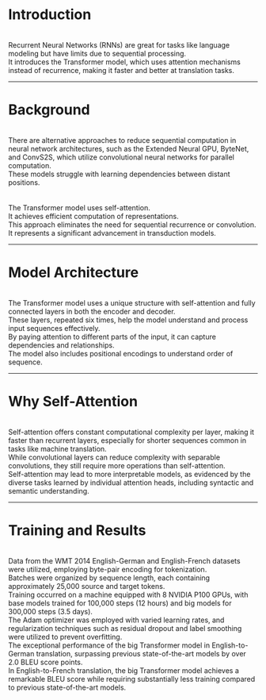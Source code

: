 # Introduction
<br/>Recurrent Neural Networks (RNNs) are great for tasks like language modeling but have limits due to sequential processing.
<br/>It introduces the Transformer model, which uses attention mechanisms instead of recurrence, making it faster and better at translation tasks.

-----------------

# Background
<br/> There are alternative approaches to reduce sequential computation in neural network architectures, such as the Extended Neural GPU, ByteNet, and ConvS2S, which utilize convolutional neural networks for parallel computation. 
<br/> These models struggle with learning dependencies between distant positions.
<br/>
<br/>
<br/> The Transformer model uses self-attention.
<br/> It achieves efficient computation of representations.
<br/> This approach eliminates the need for sequential recurrence or convolution.
<br/> It represents a significant advancement in transduction models.

--------------

# Model Architecture
<br/> The Transformer model uses a unique structure with self-attention and fully connected layers in both the encoder and decoder. 
<br/> These layers, repeated six times, help the model understand and process input sequences effectively. 
<br/> By paying attention to different parts of the input, it can capture dependencies and relationships. 
<br/> The model also includes positional encodings to understand order of sequence.

---------

# Why Self-Attention
<br/>  Self-attention offers constant computational complexity per layer, making it faster than recurrent layers, especially for shorter sequences common in tasks like machine translation.
<br/> While convolutional layers can reduce complexity with separable convolutions, they still require more operations than self-attention.
<br/> Self-attention may lead to more interpretable models, as evidenced by the diverse tasks learned by individual attention heads, including syntactic and semantic understanding.

----------------

# Training and Results
<br/> Data from the WMT 2014 English-German and English-French datasets were utilized, employing byte-pair encoding for tokenization.
<br/> Batches were organized by sequence length, each containing approximately 25,000 source and target tokens. 
<br/> Training occurred on a machine equipped with 8 NVIDIA P100 GPUs, with base models trained for 100,000 steps (12 hours) and big models for 300,000 steps (3.5 days). 
<br/> The Adam optimizer was employed with varied learning rates, and regularization techniques such as residual dropout and label smoothing were utilized to prevent overfitting. 
<br/> The exceptional performance of the big Transformer model in English-to-German translation, surpassing previous state-of-the-art models by over 2.0 BLEU score points.
<br/> In English-to-French translation, the big Transformer model achieves a remarkable BLEU score while requiring substantially less training compared to previous state-of-the-art models.

